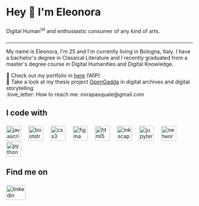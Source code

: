 

 
<h1 align="left">Hey 👋 I'm Eleonora</h1>

###

<p align="left">Digital Human<sup>ist</sup>
  and enthusiastic consumer of any kind of arts.</p>

###
<hr>
<p> My name is Eleonora, I'm 25 and I'm currently living in Bologna, Italy. I have a bachelor's degree in Classical Literature and I recently graduated from a master's degree course in Digital Humanities and Digital Knowledge.</p>
<p align="left">🎯 Check out my portfolio in <a href="https://noraps.github.io/NoraPs/">here</a> (WIP)
 <br>
 👀 Take a look at my thesis project <a href="https://numgadda.github.io/OpenGadda/index.html">OpenGadda</a> in digital archives and digital storytelling
 <br>
  :love_letter: How to reach me: norapasquale@gmail.com</p>
 

###

<h2 align="left">I code with</h2>

###

<div align="left">
  <img src="https://cdn.jsdelivr.net/gh/devicons/devicon/icons/javascript/javascript-original.svg" height="40" alt="javascript logo"  />
  <img width="12" />
  <img src="https://cdn.jsdelivr.net/gh/devicons/devicon/icons/bootstrap/bootstrap-original.svg" height="40" alt="bootstrap logo"  />
  <img width="12" />
  <img src="https://cdn.jsdelivr.net/gh/devicons/devicon/icons/css3/css3-original.svg" height="40" alt="css3 logo"  />
  <img width="12" />
  <img src="https://cdn.jsdelivr.net/gh/devicons/devicon/icons/figma/figma-original.svg" height="40" alt="figma logo"  />
  <img width="12" />
  <img src="https://cdn.jsdelivr.net/gh/devicons/devicon/icons/html5/html5-original.svg" height="40" alt="html5 logo"  />
  <img width="12" />
  <img src="https://cdn.jsdelivr.net/gh/devicons/devicon/icons/inkscape/inkscape-original.svg" height="40" alt="inkscape logo"  />
  <img width="12" />
  <img src="https://cdn.jsdelivr.net/gh/devicons/devicon/icons/jupyter/jupyter-original.svg" height="40" alt="jupyter logo"  />
  <img width="12" />
  <img src="https://cdn.jsdelivr.net/gh/devicons/devicon/icons/networkx/networkx-original.svg" height="40" alt="networkx logo"  />
  <img width="12" />
  <img src="https://cdn.jsdelivr.net/gh/devicons/devicon/icons/python/python-original.svg" height="40" alt="python logo"  />
</div>

###

<h2 align="left">Find me on</h2>

###

<div align="left">
  <a href="www.linkedin.com/in/eleonora-pasquale-0b3156204" target="_blank">
    <img src="https://raw.githubusercontent.com/maurodesouza/profile-readme-generator/master/src/assets/icons/social/linkedin/default.svg" width="52" height="40" alt="linkedin logo"  />
  </a>
</div>

###
